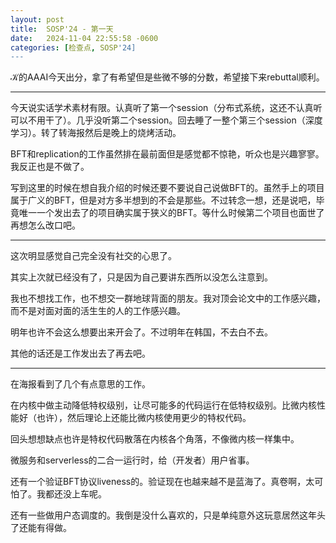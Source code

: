 ```yaml
---
layout: post
title:  SOSP'24 - 第一天
date:   2024-11-04 22:55:58 -0600
categories: [检查点, SOSP'24]
---
```


𝒦的AAAI今天出分，拿了有希望但是些微不够的分数，希望接下来rebuttal顺利。

----

今天说实话学术素材有限。认真听了第一个session（分布式系统，这还不认真听可以不用干了）。几乎没听第二个session。回去睡了一整个第三个session（深度学习）。转了转海报然后是晚上的烧烤活动。

BFT和replication的工作虽然排在最前面但是感觉都不惊艳，听众也是兴趣寥寥。我反正也是不做了。

写到这里的时候在想自我介绍的时候还要不要说自己说做BFT的。虽然手上的项目属于广义的BFT，但是对方多半想到的不会是那些。不过转念一想，还是说吧，毕竟唯一一个发出去了的项目确实属于狭义的BFT。等什么时候第二个项目也面世了再想怎么改口吧。

----

这次明显感觉自己完全没有社交的心思了。

其实上次就已经没有了，只是因为自己要讲东西所以没怎么注意到。

我也不想找工作，也不想交一群地球背面的朋友。我对顶会论文中的工作感兴趣，而不是对面对面的活生生的人的工作感兴趣。

明年也许不会这么想要出来开会了。不过明年在韩国，不去白不去。

其他的话还是工作发出去了再去吧。

----

在海报看到了几个有点意思的工作。

在内核中做主动降低特权级别，让尽可能多的代码运行在低特权级别。比微内核性能好（也许），然后理论上还能比微内核使用更少的特权代码。

回头想想缺点也许是特权代码散落在内核各个角落，不像微内核一样集中。

微服务和serverless的二合一运行时，给（开发者）用户省事。

还有一个验证BFT协议liveness的。验证现在也越来越不是蓝海了。真卷啊，太可怕了。我都还没上车呢。

还有一些做用户态调度的。我倒是没什么喜欢的，只是单纯意外这玩意居然这年头了还能有得做。

